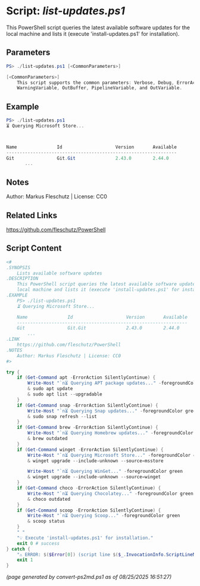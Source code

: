 Script: *list-updates.ps1*
========================

This PowerShell script queries the latest available software updates for the
local machine and lists it (execute 'install-updates.ps1' for installation).

Parameters
----------
```powershell
PS> ./list-updates.ps1 [<CommonParameters>]

[<CommonParameters>]
    This script supports the common parameters: Verbose, Debug, ErrorAction, ErrorVariable, WarningAction, 
    WarningVariable, OutBuffer, PipelineVariable, and OutVariable.
```

Example
-------
```powershell
PS> ./list-updates.ps1
⏳ Querying Microsoft Store...



Name               Id                    Version       Available
----------------------------------------------------------------
Git                Git.Git               2.43.0        2.44.0   
       ...

```

Notes
-----
Author: Markus Fleschutz | License: CC0

Related Links
-------------
https://github.com/fleschutz/PowerShell

Script Content
--------------
```powershell
<#
.SYNOPSIS
	Lists available software updates
.DESCRIPTION
	This PowerShell script queries the latest available software updates for the
	local machine and lists it (execute 'install-updates.ps1' for installation).
.EXAMPLE
	PS> ./list-updates.ps1
	⏳ Querying Microsoft Store...

	Name               Id                    Version       Available
	----------------------------------------------------------------
	Git                Git.Git               2.43.0        2.44.0   
        ...
.LINK
	https://github.com/fleschutz/PowerShell
.NOTES
	Author: Markus Fleschutz | License: CC0
#>

try {
	if (Get-Command apt -ErrorAction SilentlyContinue) {
		Write-Host "`n⏳ Querying APT package updates..." -foregroundColor green
		& sudo apt update
		& sudo apt list --upgradable
	}
	if (Get-Command snap -ErrorAction SilentlyContinue) {
		Write-Host "`n⏳ Querying Snap updates..." -foregroundColor green
		& sudo snap refresh --list
	}
	if (Get-Command brew -ErrorAction SilentlyContinue) {
		Write-Host "`n⏳ Querying Homebrew updates..." -foregroundColor green
		& brew outdated
	}
	if (Get-Command winget -ErrorAction SilentlyContinue) {
		Write-Host "`n⏳ Querying Microsoft Store..." -foregroundColor green
		& winget upgrade --include-unknown --source=msstore

		Write-Host "`n⏳ Querying WinGet..." -foregroundColor green
		& winget upgrade --include-unknown --source=winget
	}
	if (Get-Command choco -ErrorAction SilentlyContinue) {
		Write-Host "`n⏳ Querying Chocolatey..." -foregroundColor green
		& choco outdated
	}
	if (Get-Command scoop -ErrorAction SilentlyContinue) {
		Write-Host "`n⏳ Querying Scoop..." -foregroundColor green
		& scoop status
	}
	" "
	"💡 Execute 'install-updates.ps1' for installation."
	exit 0 # success
} catch {
	"⚠️ ERROR: $($Error[0]) (script line $($_.InvocationInfo.ScriptLineNumber))"
	exit 1
}
```

*(page generated by convert-ps2md.ps1 as of 08/25/2025 16:51:27)*
